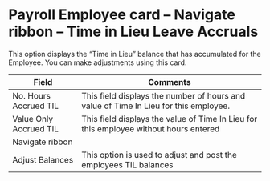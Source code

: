 # Payroll Employee card – Navigate ribbon – Time in Lieu Leave Accruals

This option displays the “Time in Lieu” balance that has accumulated for the Employee. You can make adjustments using this card.
 
|Field	|Comments|
|---|---|
|No. Hours Accrued TIL|	This field displays the number of hours and value of Time In Lieu for this employee.
|Value Only Accrued TIL|	This field displays the value of Time In Lieu for this employee without hours entered
|Navigate ribbon
|Adjust Balances|	This option is used to adjust and post the employees TIL balances
